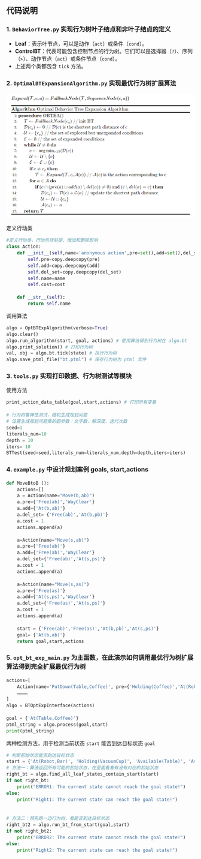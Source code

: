 

## 代码说明

### 1. `BehaviorTree.py` 实现行为树叶子结点和非叶子结点的定义

- **Leaf**：表示叶节点，可以是动作（`act`）或条件（`cond`）。
- **ControlBT**：代表可能包含控制节点的行为树。它们可以是选择器（`?`）、序列（`>`）、动作节点（`act`）或条件节点（`cond`）。
- 上述两个类都包含 `tick` 方法。

### 2.  `OptimalBTExpansionAlgorithm.py` 实现最优行为树扩展算法

![image-20231103191141047](README.assets/image-20231103191141047.png)

定义行动类
```python
#定义行动类，行动包括前提、增加和删除影响
class Action:
    def __init__(self,name='anonymous action',pre=set(),add=set(),del_set=set(),cost=1):
        self.pre=copy.deepcopy(pre)
        self.add=copy.deepcopy(add)
        self.del_set=copy.deepcopy(del_set)
        self.name=name
        self.cost=cost

    def __str__(self):
        return self.name
```

调用算法
```python
algo = OptBTExpAlgorithm(verbose=True)
algo.clear()
algo.run_algorithm(start, goal, actions) # 使用算法得到行为树在 algo.bt
algo.print_solution() # 打印行为树 
val, obj = algo.bt.tick(state) # 执行行为树
algo.save_ptml_file("bt.ptml") # 保存行为树为 ptml 文件
```

### 3. **`tools.py`**  实现打印数据、行为树测试等模块

使用方法

```python
print_action_data_table(goal,start,actions) # 打印所有变量

# 行为树鲁棒性测试，随机生成规划问题
# 设置生成规划问题集的超参数：文字数、解深度、迭代次数
seed=1
literals_num=10
depth = 10
iters= 10
BTTest(seed=seed,literals_num=literals_num,depth=depth,iters=iters)
```

### 4. `example.py` 中设计规划案例 goals, start,actions

```python
def MoveBtoB ():
    actions=[]
    a = Action(name="Move(b,ab)") 
    a.pre={'Free(ab)','WayClear'}  
    a.add={'At(b,ab)'} 
    a.del_set= {'Free(ab)','At(b,pb)'}         
    a.cost = 1
    actions.append(a)

    a=Action(name="Move(s,ab)") 
    a.pre={'Free(ab)'} 
    a.add={'Free(ab)','WayClear'} 
    a.del_set={'Free(ab)','At(s,ps)'}  
    a.cost = 1
    actions.append(a)

    a=Action(name="Move(s,as)")
    a.pre={'Free(as)'} 
    a.add={'At(s,ps)','WayClear'} 
    a.del_set={'Free(as)','At(s,ps)'} 
    a.cost = 1
    actions.append(a)

    start = {'Free(ab)','Free(as)','At(b,pb)','At(s,ps)'} 
    goal= {'At(b,ab)'} 
    return goal,start,actions
```

### 5. `opt_bt_exp_main.py` 为主函数，在此演示如何调用最优行为树扩展算法得到完全扩展最优行为树
```python
actions=[
    Action(name='PutDown(Table,Coffee)', pre={'Holding(Coffee)','At(Robot,Table)'}, add={'At(Table,Coffee)','NotHolding'}, del_set={'Holding(Coffee)'}, cost=1)
	…………
]
algo = BTOptExpInterface(actions)

goal = {'At(Table,Coffee)'}
ptml_string = algo.process(goal,start)
print(ptml_string)

```
两种检测方法，用于检测当前状态 `start` 能否到达目标状态 `goal`

```python
# 判断初始状态能否到达目标状态
start = {'At(Robot,Bar)', 'Holding(VacuumCup)', 'Available(Table)', 'Available(CoffeeMachine)','Available(FrontDesk)'}
# 方法一：算法返回所有可能的初始状态，在里面看看有没有对应的初始状态
right_bt = algo.find_all_leaf_states_contain_start(start)
if not right_bt:
    print("ERROR1: The current state cannot reach the goal state!")
else:
    print("Right1: The current state can reach the goal state!")


# 方法二：预先跑一边行为树，看能否到达目标状态
right_bt2 = algo.run_bt_from_start(goal,start)
if not right_bt2:
    print("ERROR2: The current state cannot reach the goal state!")
else:
    print("Right2: The current state can reach the goal state!")

```

